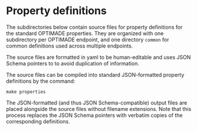 # Property definitions

The subdirectories below contain source files for property definitions for the standard OPTIMADE properties.
They are organized with one subdirectory per OPTIMADE endpoint, and one directory `common` for common definitions used across multiple endpoints.

The source files are formatted in yaml to be human-editable and uses JSON Schema pointers to to avoid duplication of information.

The source files can be compiled into standard JSON-formatted property definitions by the command:
```
make properties
```
The JSON-formatted (and thus JSON Schema-compatible) output files are placed alongside the source files without filename extensions.
Note that this process replaces the JSON Schema pointers with verbatim copies of the corresponding definitions.
